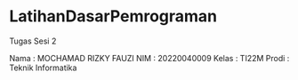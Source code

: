 # LatihanDasarPemrograman
Tugas Sesi 2

Nama  : MOCHAMAD RIZKY FAUZI
NIM   : 20220040009
Kelas : TI22M
Prodi : Teknik Informatika

